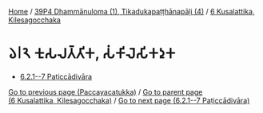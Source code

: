 
[Home](/) / [39P4 Dhammānuloma (1), Tikadukapaṭṭhānapāḷi (4)](../../39P4.md) / [6 Kusalattika, Kilesagocchaka](../6.md)

# 𑁬𑁇𑁨 𑀓𑀼𑀲𑀮𑀢𑁆𑀢𑀺𑀓, 𑀲𑀁𑀓𑀺𑀮𑁂𑀲𑀺𑀓𑀤𑀼𑀓

* [6.2.1--7 Paṭiccādivāra](6.2/6.2.1--7.md)

[Go to previous page (Paccayacatukka)](6.1/6.1.1--7/Paccayacatukka.md) / [Go to parent page (6 Kusalattika, Kilesagocchaka)](../6.md) / [Go to next page (6.2.1--7 Paṭiccādivāra)](6.2/6.2.1--7.md)


